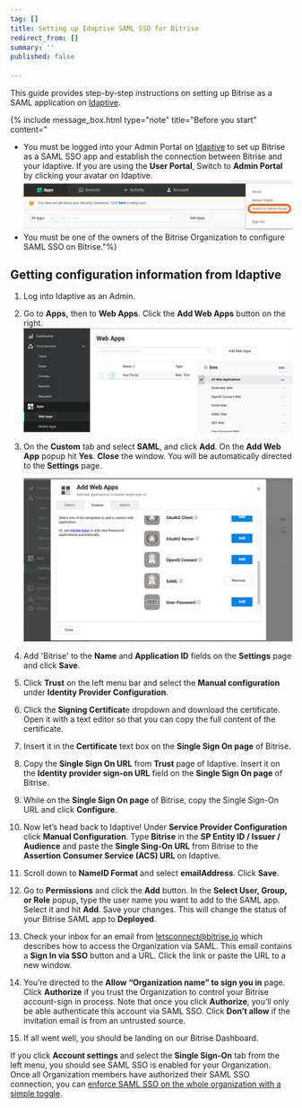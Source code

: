 ```yaml
---
tag: []
title: Setting up Idaptive SAML SSO for Bitrise
redirect_from: []
summary: ''
published: false

---
```

This guide provides step-by-step instructions on setting up Bitrise as a SAML application on [Idaptive](https://www.idaptive.com/ "https://www.idaptive.com/").

{% include message_box.html type="note" title="Before you start" content="

* You must be logged into your Admin Portal on [Idaptive](https://www.idaptive.com/ "https://www.idaptive.com/") to set up Bitrise as a SAML SSO app and establish the connection between Bitrise and your Idaptive. If you are using the **User Portal**, Switch to **Admin Portal** by clicking your avatar on Idaptive.![](/img/step1.jpg)
* You must be one of the owners of the Bitrise Organization to configure SAML SSO on Bitrise."%}

## Getting configuration information from Idaptive

 1. Log into Idaptive as an Admin.
 2. Go to **Apps,** then to **Web Apps**. Click the **Add Web Apps** button on the right.![](/img/step2.png)
 3. On the **Custom** tab and select **SAML**, and click **Add**. On the **Add Web App** popup hit **Yes**. **Close** the window. You will be automatically directed to the **Settings** page.

    ![](/img/step3.png)
 4. Add 'Bitrise' to the **Name** and **Application ID** fields on the **Settings** page and click **Save**.
 5. Click **Trust** on the left menu bar and select the **Manual configuration** under **Identity Provider Configuration**.
 6. Click the **Signing Certificat**e dropdown and download the certificate. Open it with a text editor so that you can copy the full content of the certificate.
 7. Insert it in the **Certificate** text box on the **Single Sign On page** of Bitrise.
 8. Copy the **Single Sign On URL** from **Trust** page of Idaptive. Insert it on the **Identity provider sign-on URL** field on the **Single Sign On page** of Bitrise.
 9. While on the **Single Sign On page** of Bitrise, copy the Single Sign-On URL and click **Configure**.
10. Now let’s head back to Idaptive! Under **Service Provider Configuration** click **Manual Configuration**. Type **Bitrise** in the **SP Entity ID / Issuer / Audience** and paste the **Single Sing-On URL** from Bitrise to the **Assertion Consumer Service (ACS) URL** on Idaptive.
11. Scroll down to **NameID Format** and select **emailAddress**. Click **Save**.
12. Go to **Permissions** and click the **Add** button. In the **Select User, Group, or Role** popup, type the user name you want to add to the SAML app. Select it and hit **Add**. Save your changes. This will change the status of your Bitrise SAML app to **Deployed**.
13. Check your inbox for an email from [letsconnect@bitrise.io](mailto:letsconnect@bitrise.io "mailto:letsconnect@bitrise.io") which describes how to access the Organization via SAML. This email contains a **Sign In via SSO** button and a URL. Click the link or paste the URL to a new window.
14. You’re directed to the **Allow “Organization name” to sign you in** page. Click **Authorize** if you trust the Organization to control your Bitrise account-sign in process. Note that once you click **Authorize**, you’ll only be able authenticate this account via SAML SSO. Click **Don’t allow** if the invitation email is from an untrusted source.
15. If all went well, you should be landing on our Bitrise Dashboard.

If you click **Account settings** and select the **Single Sign-On** tab from the left menu, you should see SAML SSO is enabled for your Organization. Once all Organization members have authorized their SAML SSO connection, you can [enforce SAML SSO on the whole organization with a simple toggle](https://devcenter.bitrise.io/team-management/organizations/saml-sso-in-organizations/#enforcing-saml-sso-on-an-organization "https://devcenter.bitrise.io/team-management/organizations/saml-sso-in-organizations/#enforcing-saml-sso-on-an-organization").